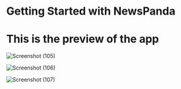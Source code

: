 # Getting Started with NewsPanda

# This is the preview of the app 

![Screenshot (105)](https://github.com/uraj1/NewsPanda-Updates-you-daily/assets/139366493/ff732f37-d497-4728-8728-8c86d9ee1e67)


![Screenshot (106)](https://github.com/uraj1/NewsPanda-Updates-you-daily/assets/139366493/46b08faa-ccfa-4a15-9a75-e5bb7f012d2f)


![Screenshot (107)](https://github.com/uraj1/NewsPanda-Updates-you-daily/assets/139366493/3a4b94b4-237a-4122-ac93-a3dce0ce5f2f)

